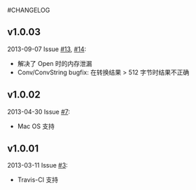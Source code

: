 #CHANGELOG

## v1.0.03

2013-09-07 Issue [#13](https://github.com/qiniu/iconv/pull/13), [#14](https://github.com/qiniu/iconv/pull/14):

- 解决了 Open 时的内存泄漏
- Conv/ConvString bugfix: 在转换结果 > 512 字节时结果不正确


## v1.0.02

2013-04-30 Issue [#7](https://github.com/qiniu/iconv/pull/7):

- Mac OS 支持


## v1.0.01

2013-03-11 Issue [#3](https://github.com/qiniu/iconv/pull/3):

- Travis-CI 支持
